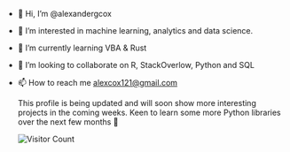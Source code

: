 - 👋 Hi, I’m @alexandergcox
- 👀 I’m interested in machine learning, analytics and data science.
- 🌱 I’m currently learning VBA & Rust
- 💞️ I’m looking to collaborate on R, StackOverlow, Python and SQL
- 📫 How to reach me alexcox121@gmail.com

  This profile is being updated and will soon show more interesting projects in the coming weeks.
  Keen to learn some more Python libraries over the next few months 🙂

  ![Visitor Count](https://profile-counter.glitch.me/{alexandergcox}/count.svg)

